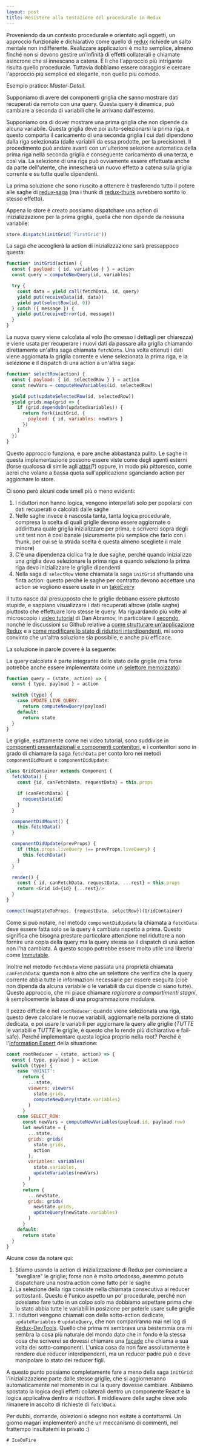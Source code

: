 ```yaml
---
layout: post
title: Resistere alla tentazione del procedurale in Redux
---
```

Proveniendo da un contesto procedurale e orientato agli oggetti, un approccio
funzionale e dichiarativo come quello di [redux](http://redux.js.org/) richiede un salto mentale non indifferente. Realizzare applicazioni è molto semplice, almeno finché non si devono gestire un'infinità di effetti collaterali e chiamate asincrone che si innescano a catena. È lì che l'approccio più intrigante risulta quello procedurale. Tuttavia dobbiamo essere coraggiosi e cercare l'approccio più semplice ed elegante, non quello più comodo.

Esempio pratico: *Master-Detail*.

Supponiamo di avere dei componenti griglia che sanno mostrare dati recuperati da remoto con una query. Questa query è dinamica, può cambiare a seconda di variabili che le arrivano dall'esterno.

Supponiamo ora di dover mostrare una prima griglia che non dipende da alcuna variabile. Questa griglia deve poi auto-selezionarsi la prima riga, e questo comporta il caricamento di una seconda griglia i cui dati dipendono dalla riga selezionata (dalle variabili da essa prodotte, per la precisione). Il procedimento può andare avanti con un'ulteriore selezione automatica della prima riga nella seconda griglia e conseguente caricamento di una terza, e così via. La selezione di una riga può ovviamente essere effettuata anche da parte dell'utente, che innescherà un nuovo effetto a catena sulla griglia corrente e su tutte quelle dipendenti.

La prima soluzione che sono riuscito a ottenere è trasferendo tutto il potere alle saghe di [redux-saga](http://yelouafi.github.io/redux-saga/) (ma i thunk di [redux-thunk](https://github.com/gaearon/redux-thunk) avrebbero sortito lo stesso effetto).

Appena lo store è creato possiamo dispatchare una action di inizializzazione per la prima griglia, quella che non dipende da nessuna variabile:

```js
store.dispatch(initGrid('FirstGrid'))
```

La saga che accoglierà la action di inizializzazione sarà pressappoco questa:

```js
function* initGrid(action) {
  const { payload: { id, variables } } = action
  const query = computeNewQuery(id, variables)

  try {
    const data = yield call(fetchData, id, query)
    yield put(receiveData(id, data))
    yield put(selectRow(id, 0))
  } catch ({ message }) {
    yield put(receiveError(id, message))
  }
}
```

La nuova query viene calcolata al volo (ho omesso i dettagli per chiarezza) e viene usata per recuperare i nuovi dati da passare alla griglia chiamando direttamente un'altra saga chiamata `fetchData`. Una volta ottenuti i dati viene aggiornata la griglia corrente e viene selezionata la prima riga, e la selezione è il dispatch di una action a un'altra saga:

```js
function* selectRow(action) {
  const { payload: { id, selectedRow } } = action
  const newVars = computeNewVariables(id, selectedRow)

  yield put(updateSelectedRow(id, selectedRow))
  yield grids.map(grid => {
    if (grid.dependsOn(updatedVariables)) {
      return fork(initGrid, {
        payload: { id, variables: newVars }
      })
    }
  })
}
```

Questo approccio funziona, e pare anche abbastanza pulito. Le saghe in questa implementazione possono essere viste come degli agenti esterni (forse qualcosa di simile agli [attori](http://jamesknelson.com/join-the-dark-side-of-the-flux-responding-to-actions-with-actors/)?) oppure, in modo più pittoresco, come aerei che volano a bassa quota sull'applicazione sganciando action per aggiornare lo store.

Ci sono però alcuni code smell più o meno evidenti:
1. I riduttori non hanno logica, vengono interpellati solo per popolarsi con dati recuperati o calcolati dalle saghe
2. Nelle saghe invece è nascosta tanta, tanta logica procedurale, compresa la scelta di quali griglie devono essere aggiornate o addirittura quale griglia inizializzare per prima, e scriverci sopra degli unit test non è così banale (sicuramente più semplice che farlo con i thunk, per cui se la strada scelta è questa almeno scegliete il male minore)
3. C'è una dipendenza ciclica fra le due saghe, perché quando inizializzo una griglia devo selezionare la prima riga e quando seleziono la prima riga devo inizializzare le griglie dipendenti
4. Nella saga di `selectRow` viene chiamata la saga `initGrid` sfruttando una finta action: questo perché le saghe per contratto devono accettare una action se vogliono essere usate in un [takeEvery](http://yelouafi.github.io/redux-saga/docs/advanced/Concurrency.html)

Il tutto nasce dal presupposto che le griglie debbano essere piuttosto stupide, e sappiano visualizzare i dati recuperati altrove (dalle saghe) piuttosto che effettuare loro stesse le query. Ma riguardando più volte al microscopio i [video tutorial](https://egghead.io/courses/getting-started-with-redux) di Dan Abramov, in particolare il [secondo](https://egghead.io/courses/building-react-applications-with-idiomatic-redux), nonché le discussioni su Github relative a [come strutturare un'applicazione Redux](https://github.com/reactjs/redux/issues/1171) e a [come modificare lo stato di riduttori interdipendenti](https://github.com/reactjs/redux/issues/749), mi sono convinto che un'altra soluzione sia possibile, e anche più efficace.

La soluzione in parole povere è la seguente:

La query calcolata è parte integrante dello stato delle griglie (ma forse potrebbe anche essere implementata come un [selettore memoizzato](https://github.com/reactjs/reselect)):

```js
function query = (state, action) => {
  const { type, payload } = action

  switch (type) {
    case UPDATE_LIVE_QUERY:
      return computeNewQuery(payload)
    default:
      return state
  }
}
```

Le griglie, esattamente come nei video tutorial, sono suddivise in [componenti presentazionali e componenti contenitori](https://medium.com/@dan_abramov/smart-and-dumb-components-7ca2f9a7c7d0#.jqqae1xb5), e i contenitori sono in grado di chiamare la saga `fetchData` per conto loro nei metodi `componentDidMount` e `componentDidUpdate`:

```js
class GridContainer extends Component {
  fetchData() {
    const {id, canFetchData, requestData} = this.props

    if (canFetchData) {
      requestData(id)
    }
  }

  componentDidMount() {
    this.fetchData()
  }

  componentDidUpdate(prevProps) {
    if (this.props.liveQuery !== prevProps.liveQuery) {
      this.fetchData()
    }
  }

  render() {
    const { id, canFetchData, requestData, ...rest} = this.props
    return <Grid id={id} {...rest}/>
  }
}

connect(mapStateToProps, {requestData, selectRow})(GridContainer)
```

Come si può notare, nel metodo `componentDidUpdate` la chiamata a `fetchData` deve essere fatta solo se la query è cambiata rispetto a prima. Questo significa che bisogna prestare particolare attenzione nel riduttore a non fornire una copia della query ma la query stessa se il dispatch di una action non l'ha cambiata. A questo scopo potrebbe essere molto utile una libreria come [Immutable](https://facebook.github.io/immutable-js/).

Inoltre nel metodo `fetchData` viene passata una proprietà chiamata `canFetchData`: questa non è altro che un selettore che verifica che la query corrente abbia tutte le informazioni necessarie per essere eseguita (cioè non dipenda da alcuna variabile o le variabili da cui dipende ci siano tutte). Questo approccio, che mi piace chiamare *ragionare a compartimenti stagni*, è semplicemente la base di una programmazione modulare.

Il pezzo difficile è nel `rootReducer`: quando viene selezionata una riga, questo deve calcolare le nuove variabili, aggiornarle nella porzione di stato dedicata, e poi usare le variabili per aggiornare la query alle griglie (*TUTTE* le variabili e *TUTTE* le griglie, è questo che lo rende più dichiarativo e fail-safe). Perché implementare questa logica proprio nella root? Perché è l'[Information Expert](https://en.wikipedia.org/wiki/GRASP_(object-oriented_design#Information_expert)) della situazione:

```js
const rootReducer = (state, action) => {
  const { type, payload } = action
  switch (type) {
    case '@@INIT':
      return {
        ...state,
        viewers: viewers(
          state.grids,
          computeNewQuery(state.variables)
        )
      }
    case SELECT_ROW:
      const newVars = computeNewVariables(payload.id, payload.row)
      let newState = {
        ...state,
        grids: grids(
          state.grids,
          action
        ),
        variables: variables(
          state.variables,
          updateVariables(newVars)
        )
      }
      return {
        ...newState,
        grids: grids(
          newState.grids,
          updateQuery(newState.variables)
        )
      }
    default:
      return state
  }
}
```

Alcune cose da notare qui:
1. Stiamo usando la action di inizializzazione di Redux per cominciare a "svegliare" le griglie; forse non è molto ortodosso, avremmo potuto dispatchare una nostra action come fatto per le saghe
2. La selezione della riga consiste nella chiamata consecutiva ai reducer sottostanti. Questo è l'unico aspetto un po' procedurale, perché non possiamo fare tutto in un colpo solo ma dobbiamo aspettare prima che lo stato abbia tutte le variabili in posizione per poterle usare sulle griglie
3. I riduttori vengono chiamati con delle sotto-action dedicate, `updateVariables` e `updateQuery`, che non compariranno mai nel log di [Redux-DevTools](https://github.com/gaearon/redux-devtools). Quello che prima mi sembrava una bestemmia ora mi sembra la cosa più naturale del mondo dato che in fondo è la stessa cosa che scriverei se dovessi chiamare una [façade](https://it.wikipedia.org/wiki/Fa%C3%A7ade_pattern) che chiama a sua volta dei sotto-componenti. L'unica cosa da non fare assolutamente è rendere due reducer interdipendenti, ma un reducer padre può e deve manipolare lo stato dei reducer figli.

A questo punto possiamo completamente fare a meno della saga `initGrid`: l'inizializzazione parte dalle stesse griglie, che si aggiorneranno automaticamente nel momento in cui la query dovesse cambiare. Abbiamo spostato la logica degli effetti collaterali dentro un componente React e la logica applicativa dentro ai riduttori. Il middleware delle saghe deve solo rimanere in ascolto di richieste di `fetchData`.

Per dubbi, domande, obiezioni o sdegno non esitate a contattarmi. Un giorno magari implementerò anche un meccanismo di commenti, nel frattempo insultatemi in privato :)

```
# IceOnFire
```
